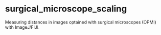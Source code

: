 # surgical_microscope_scaling
Measuring distances in images optained with surgical microscopes (OPMI) with ImageJ/FIJI.
